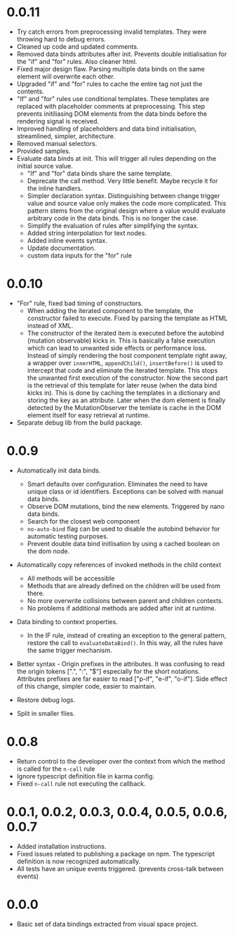 # 0.0.11
* Try catch errors from preprocessing invalid templates. They were throwing hard to debug errors.
* Cleaned up code and updated comments.
* Removed data binds attributes after init. Prevents double initialisation for the "if" and "for" rules. Also cleaner html.
* Fixed major design flaw. Parsing multiple data binds on the same element will overwrite each other.
* Upgraded "if" and "for" rules to cache the entire tag not just the contents.
* "If" and "for" rules use conditional templates. These templates are replaced with placeholder comments at preprocessing. This step prevents initiliasing DOM elements from the data binds before the rendering signal is received.
* Improved handling of placeholders and data bind initialisation, streamlined, simpler, architecture.
* Removed manual selectors.
* Provided samples.
* Evaluate data binds at init. This will trigger all rules depending on the initial source value.
    * "If" and "for" data binds share the same template.
    * Deprecate the call method. Very little benefit. Maybe recycle it for the inline handlers.
    * Simpler declaration syntax. Distinguishing between change trigger value and source value only makes the code more complicated. This pattern stems from the original design where a value would evaluate arbitrary code in the data binds. This is no longer the case.
    * Simplify the evaluation of rules after simplifying the syntax.
    * Added string interpolation for text nodes.
    * Added inline events syntax.
    * Update documentation.
    * custom data inputs for the "for" rule

# 0.0.10
* "For" rule, fixed bad timing of constructors.
    * When adding the iterated component to the template, the constructor failed to execute. Fixed by parsing the template as HTML instead of XML.
    * The constructor of the iterated item is executed before the autobind (mutation observable) kicks in. This is basically a false execution which can lead to unwanted side effects or performance loss. Instead of simply rendering the host component template right away, a wrapper over `innerHTML`, `appendChild()`, `insertBefore()` is used to intercept that code and eliminate the iterated template. This stops the unwanted first execution of the constructor. Now the second part is the retrieval of this template for later reuse (when the data bind kicks in). This is done by caching the templates in a dictionary and storing the key as an attribute. Later when the dom element is finally detected by the MutationObserver the temlate is cache in the DOM element itself for easy retrieval at runtime.
* Separate debug lib from the build package.

# 0.0.9
* Automatically init data binds. 
    * Smart defaults over configuration. Eliminates the need to have unique class or id identifiers. Exceptions can be solved with manual data binds.
    * Observe DOM mutations, bind the new elements. Triggered by nano data binds.
    * Search for the closest web component
    * `no-auto-bind` flag can be used to disable the autobind behavior for automatic testing purposes.
    * Prevent double data bind initlisation by using a cached boolean on the dom node.
    
* Automatically copy references of invoked methods in the child context
    * All methods will be accessible
    * Methods that are already defined on the children will be used from there. 
    * No more overwrite collisions between parent and children contexts. 
    * No problems if additional methods are added after init at runtime.

* Data binding to context properties.
    * In the IF rule, instead of creating an exception to the general pattern, restore the call to `evaluateDataBind()`. In this way, all the rules have the same trigger mechanism.

* Better syntax - Origin prefixes in the attributes. It was confusing to read the origin tokens [".", ":", "$"] especially for the short notations. Attributes prefixes are far easier to read ["p-if", "e-if", "o-if"]. Side effect of this change, simpler code, easier to maintain.
* Restore debug logs.
* Split in smaller files.

# 0.0.8
* Return control to the developer over the context from which the method is called for the `n-call` rule 
* Ignore typescript definition file in karma config.
* Fixed `n-call` rule not executing the callback.

# 0.0.1, 0.0.2, 0.0.3, 0.0.4, 0.0.5, 0.0.6, 0.0.7
* Added installation instructions.
* Fixed issues related to publishing a package on npm. The typescript definition is now recognized automatically.
* All tests have an unique events triggered. (prevents cross-talk between events)

# 0.0.0
* Basic set of data bindings extracted from visual space project.